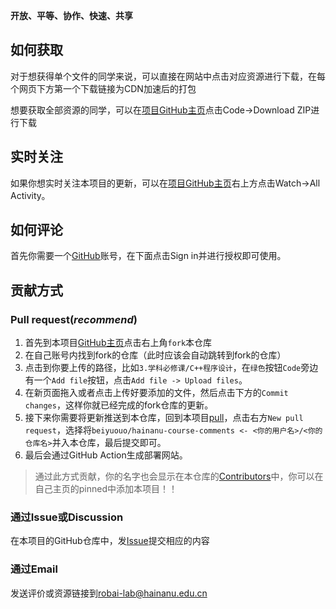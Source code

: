 **开放、平等、协作、快速、共享**

## 如何获取

对于想获得单个文件的同学来说，可以直接在网站中点击对应资源进行下载，在每个网页下方第一个下载链接为CDN加速后的打包

想要获取全部资源的同学，可以在[项目GitHub主页](https://github.com/RobAI-Lab/hainanu-course-comments-all)点击Code->Download ZIP进行下载


## 实时关注

如果你想实时关注本项目的更新，可以在[项目GitHub主页](https://github.com/RobAI-Lab/hainanu-course-comments-all)右上方点击Watch->All Activity。

## 如何评论

首先你需要一个[GitHub](https://github.com)账号，在下面点击Sign in并进行授权即可使用。

## 贡献方式

### Pull request(*recommend*)

1. 首先到本项目[GitHub主页](https://github.com/RobAI-Lab/hainanu-course-comments-all)点击右上角`fork`本仓库
2. 在自己账号内找到fork的仓库（此时应该会自动跳转到fork的仓库）
3. 点击到你要上传的路径，比如`3.学科必修课/C++程序设计`，在`绿色`按钮`Code`旁边有一个`Add file`按钮，点击`Add file -> Upload files`。
4. 在新页面拖入或者点击上传好要添加的文件，然后点击下方的`Commit changes`，这样你就已经完成的fork仓库的更新。
5. 接下来你需要将更新推送到本仓库，回到本项目[pull](https://github.com/RobAI-Lab/hainanu-course-comments-all/pulls)，点击右方`New pull request`，选择将`beiyuouo/hainanu-course-comments <- <你的用户名>/<你的仓库名>`并入本仓库，最后提交即可。
6. 最后会通过GitHub Action生成部署网站。

> 通过此方式贡献，你的名字也会显示在本仓库的[Contributors](https://github.com/RobAI-Lab/hainanu-course-comments-all/graphs/contributors)中，你可以在自己主页的pinned中添加本项目！！


### 通过Issue或Discussion

在本项目的GitHub仓库中，发[Issue](https://github.com/RobAI-Lab/hainanu-course-comments-all/issues)提交相应的内容

### 通过Email

发送评价或资源链接到[robai-lab@hainanu.edu.cn](robai-lab@hainanu.edu.cn)

